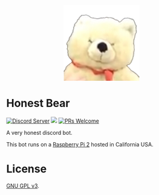 <p align=center><img src="images/HonestBear.png" height="200" width="200"></p>

# Honest Bear

[<img src="https://discordapp.com/api/guilds/608916967579058197/widget.png?style=shield" alt="Discord Server">](https://discord.gg/wydz64m) [<img src="https://img.shields.io/badge/discord-py-blue.svg">](https://github.com/Rapptz/discord.py) [![PRs Welcome](https://img.shields.io/badge/PRs-welcome-brightgreen.svg?style=flat-square)](http://makeapullrequest.com)

A very honest discord bot.

This bot runs on a <a href=http://bhatthal.ddns.net>Raspberry Pi 2</a> hosted in California USA.

# License
[GNU GPL v3](LICENSE).